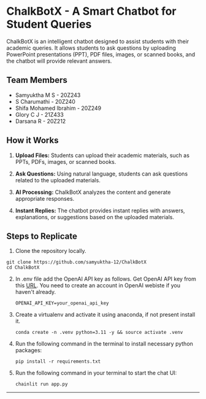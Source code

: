 # ChalkBotX - A Smart Chatbot for Student Queries

ChalkBotX is an intelligent chatbot designed to assist students with their academic queries. It allows students to ask questions by uploading PowerPoint presentations (PPT), PDF files, images, or scanned books, and the chatbot will provide relevant answers.

## Team Members

- Samyuktha M S - 20Z243
- S Charumathi - 20Z240
- Shifa Mohamed Ibrahim - 20Z249
- Glory C J - 21Z433
- Darsana R - 20Z212

## How it Works

1. **Upload Files:** Students can upload their academic materials, such as PPTs, PDFs, images, or scanned books.

2. **Ask Questions:** Using natural language, students can ask questions related to the uploaded materials.

3. **AI Processing:** ChalkBotX analyzes the content and generate appropriate responses.

4. **Instant Replies:** The chatbot provides instant replies with answers, explanations, or suggestions based on the uploaded materials.

## Steps to Replicate 

1. Clone the repository locally.
```
git clone https://github.com/samyuktha-12/ChalkBotX
cd ChalkBotX
```

2. In .env file add the OpenAI API key as follows. Get OpenAI API key from this [URL](https://platform.openai.com/account/api-keys). You need to create an account in OpenAI webiste if you haven't already.
   ```
   OPENAI_API_KEY=your_openai_api_key
   ```

3. Create a virtualenv and activate it using anaconda, if not present install it.
  
   ```
   conda create -n .venv python=3.11 -y && source activate .venv
   ```

4. Run the following command in the terminal to install necessary python packages:
   ```
   pip install -r requirements.txt
   ```

5. Run the following command in your terminal to start the chat UI:
   ```
   chainlit run app.py
   ```
---

